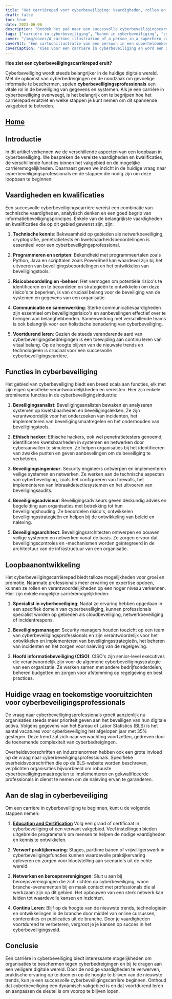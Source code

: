 ```yaml
---
title: "Het carrièrepad voor cyberbeveiliging: Vaardigheden, rollen en vooruitgang"
draft: false
toc: true
date: 2023-06-06
description: "Ontdek het pad naar een succesvolle cyberbeveiligingscarrière, inclusief vereiste vaardigheden, verschillende functies en doorgroeimogelijkheden."
tags: ["carrière in cyberbeveiliging", "banen in cyberbeveiliging", "cyberbeveiligingsvaardigheden", "loopbaanontwikkeling", "vraag naar cyberbeveiliging", "onderwijs in cyberbeveiliging", "cyberbeveiligingscertificeringen", "netwerken in cyberbeveiliging", "continu leren", "cyberbeveiligingstrends", "cyberbeveiligingsindustrie", "technische kennis", "programmeervaardigheden", "risicobeoordeling", "communicatieve vaardigheden", "ethisch hacken", "veiligheidsanalist", "veiligheidsingenieur", "beveiligingsadviseur", "beveiligingsarchitect", "cyberbeveiligingsspecialist", "beveiligingsmanager", "CISO", "voorschriften voor cyberbeveiliging", "banenmarkt cyberbeveiliging", "carrière beginnen in cyberbeveiliging", "kwalificaties op het gebied van cyberbeveiliging", "ervaring met cyberbeveiliging", "beroepsverenigingen in cyberbeveiliging", "cyberbeveiliging netwerken", "nieuwste trends op het gebied van cyberbeveiliging"]
cover: "/img/cover/A_cartoon_illustration_of_a_person_in_a_superhero_costume.png"
coverAlt: "Een cartoonillustratie van een persoon in een superheldenkostuum met een schild en slotsymbolen, die cyberbeveiliging voorstellen."
coverCaption: "Kies voor een carrière in cyberbeveiliging en word een digitale verdediger."
---
```


**Hoe ziet een cyberbeveiligingscarrièrepad eruit?**

Cyberbeveiliging wordt steeds belangrijker in de huidige digitale wereld. Met de opkomst van cyberbedreigingen en de noodzaak om gevoelige informatie te beschermen, spelen **cyberbeveiligingsprofessionals** een vitale rol in de beveiliging van gegevens en systemen. Als je een carrière in cyberbeveiliging overweegt, is het belangrijk om te begrijpen hoe het carrièrepad eruitziet en welke stappen je kunt nemen om dit spannende vakgebied te betreden.

## [Home](/cyber-security-career-playbook-start/)

## Introductie

In dit artikel verkennen we de verschillende aspecten van een loopbaan in cyberbeveiliging. We bespreken de vereiste vaardigheden en kwalificaties, de verschillende functies binnen het vakgebied en de mogelijke carrièremogelijkheden. Daarnaast geven we inzicht in de huidige vraag naar cyberbeveiligingsprofessionals en de stappen die nodig zijn om deze loopbaan te beginnen.

## Vaardigheden en kwalificaties

Een succesvolle cyberbeveiligingscarrière vereist een combinatie van technische vaardigheden, analytisch denken en een goed begrip van informatiebeveiligingsprincipes. Enkele van de belangrijkste vaardigheden en kwalificaties die op dit gebied gewenst zijn, zijn:

1. **Technische kennis**: Bekwaamheid op gebieden als netwerkbeveiliging, cryptografie, penetratietests en kwetsbaarheidsbeoordelingen is essentieel voor een cyberbeveiligingsprofessional.

2. **Programmeren en scripten**: Bekendheid met programmeertalen zoals Python, Java en scripttalen zoals PowerShell kan waardevol zijn bij het uitvoeren van beveiligingsbeoordelingen en het ontwikkelen van beveiligingstools.

3. **Risicobeoordeling en -beheer**: Het vermogen om potentiële risico's te identificeren en te beoordelen en strategieën te ontwikkelen om deze risico's te beperken, is van cruciaal belang voor de beveiliging van de systemen en gegevens van een organisatie.

4. **Communicatie en samenwerking**: Sterke communicatievaardigheden zijn essentieel om beveiligingsrisico's en aanbevelingen effectief over te brengen aan belanghebbenden. Samenwerking met verschillende teams is ook belangrijk voor een holistische benadering van cyberbeveiliging.

5. **Voortdurend leren**: Gezien de steeds veranderende aard van cyberbeveiligingsbedreigingen is een toewijding aan continu leren van vitaal belang. Op de hoogte blijven van de nieuwste trends en technologieën is cruciaal voor een succesvolle cyberbeveiligingscarrière.

## Functies in cyberbeveiliging

Het gebied van cyberbeveiliging biedt een breed scala aan functies, elk met zijn eigen specifieke verantwoordelijkheden en vereisten. Hier zijn enkele prominente functies in de cyberbeveiligingsindustrie:

1. **Beveiligingsanalist**: Beveiligingsanalisten bewaken en analyseren systemen op kwetsbaarheden en beveiligingslekken. Ze zijn verantwoordelijk voor het onderzoeken van incidenten, het implementeren van beveiligingsmaatregelen en het onderhouden van beveiligingstools.

2. **Ethisch hacker**: Ethische hackers, ook wel penetratietesters genoemd, identificeren kwetsbaarheden in systemen en netwerken door cyberaanvallen te simuleren. Ze helpen organisaties bij het identificeren van zwakke punten en geven aanbevelingen om de beveiliging te verbeteren.

3. **Beveiligingsingenieur**: Security engineers ontwerpen en implementeren veilige systemen en netwerken. Ze werken aan de technische aspecten van cyberbeveiliging, zoals het configureren van firewalls, het implementeren van inbraakdetectiesystemen en het uitvoeren van beveiligingsaudits.

4. **Beveiligingsadviseur**: Beveiligingsadviseurs geven deskundig advies en begeleiding aan organisaties met betrekking tot hun beveiligingshouding. Ze beoordelen risico's, ontwikkelen beveiligingsstrategieën en helpen bij de ontwikkeling van beleid en naleving.

5. **Beveiligingsarchitect**: Beveiligingsarchitecten ontwerpen en bouwen veilige systemen en netwerken vanaf de basis. Ze zorgen ervoor dat beveiligingscontroles en -mechanismen worden geïntegreerd in de architectuur van de infrastructuur van een organisatie.

## Loopbaanontwikkeling

Het cyberbeveiligingscarrièrepad biedt talloze mogelijkheden voor groei en promotie. Naarmate professionals meer ervaring en expertise opdoen, kunnen ze rollen en verantwoordelijkheden op een hoger niveau verkennen. Hier zijn enkele mogelijke carrièremogelijkheden:

1. **Specialist in cyberbeveiliging**: Nadat ze ervaring hebben opgedaan in een specifiek domein van cyberbeveiliging, kunnen professionals specialist worden op gebieden als cloudbeveiliging, netwerkbeveiliging of incidentrespons.

2. **Beveiligingsmanager**: Security managers houden toezicht op een team van cyberbeveiligingsprofessionals en zijn verantwoordelijk voor het ontwikkelen en implementeren van beveiligingsstrategieën, het beheren van incidenten en het zorgen voor naleving van de regelgeving.

3. **Hoofd informatiebeveiliging (CISO)**: CISO's zijn senior-level executives die verantwoordelijk zijn voor de algemene cyberbeveiligingsstrategie van een organisatie. Ze werken samen met andere bedrijfsonderdelen, beheren budgetten en zorgen voor afstemming op regelgeving en best practices.

## Huidige vraag en toekomstige vooruitzichten voor cyberbeveiligingsprofessionals

De vraag naar cyberbeveiligingsprofessionals groeit aanzienlijk nu organisaties steeds meer prioriteit geven aan het beveiligen van hun digitale activa. Volgens gegevens van het Bureau of Labor Statistics (BLS) is het aantal vacatures voor cyberbeveiliging het afgelopen jaar met 35% gestegen. Deze trend zal zich naar verwachting voortzetten, gedreven door de toenemende complexiteit van cyberbedreigingen.

Overheidsvoorschriften en industrienormen hebben ook een grote invloed op de vraag naar cyberbeveiligingsprofessionals. Specifieke overheidsvoorschriften die op de BLS-website worden beschreven, verplichten organisaties bijvoorbeeld om robuuste cyberbeveiligingsmaatregelen te implementeren en gekwalificeerde professionals in dienst te nemen om de naleving ervan te garanderen.

## Aan de slag in cyberbeveiliging

Om een carrière in cyberbeveiliging te beginnen, kunt u de volgende stappen nemen:

1. [**Education and Certification**](/cyber-security-career-playbook/getting-started-with-a-career-in-cybersecurity/cybersecurity-training-online-programs-video-courses-and-books/) Volg een graad of certificaat in cyberbeveiliging of een verwant vakgebied. Veel instellingen bieden uitgebreide programma's om mensen te helpen de nodige vaardigheden en kennis te ontwikkelen.

2. **Verwerf praktijkervaring**: Stages, parttime banen of vrijwilligerswerk in cyberbeveiligingsfuncties kunnen waardevolle praktijkervaring opleveren en zorgen voor blootstelling aan scenario's uit de echte wereld.

3. **Netwerken en beroepsverenigingen**: Sluit u aan bij beroepsverenigingen die zich richten op cyberbeveiliging, woon branche-evenementen bij en maak contact met professionals die al werkzaam zijn op dit gebied. Het opbouwen van een sterk netwerk kan leiden tot waardevolle kansen en inzichten.

4. **Continu Leren**: Blijf op de hoogte van de nieuwste trends, technologieën en ontwikkelingen in de branche door middel van online cursussen, conferenties en publicaties uit de branche. Door je vaardigheden voortdurend te verbeteren, vergroot je je kansen op succes in het cyberbeveiligingsveld.

## Conclusie

Een carrière in cyberbeveiliging biedt interessante mogelijkheden om organisaties te beschermen tegen cyberbedreigingen en bij te dragen aan een veiligere digitale wereld. Door de nodige vaardigheden te verwerven, praktische ervaring op te doen en op de hoogte te blijven van de nieuwste trends, kun je een succesvolle cyberbeveiligingscarrière beginnen. Onthoud dat cyberbeveiliging een dynamisch vakgebied is en dat voortdurend leren en aanpassen de sleutel is om voorop te blijven lopen.